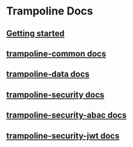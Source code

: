 # Trampoline Docs

## [Getting started](GETTING_STARTED.md)
## [trampoline-common docs](TRAMPOLINE_COMMON.md)
## [trampoline-data docs](TRAMPOLINE_DATA.md)
## [trampoline-security docs](TRAMPOLINE_SECURITY.md)
## [trampoline-security-abac docs](TRAMPOLINE_SECURITY_ABAC.md)
## [trampoline-security-jwt docs](TRAMPOLINE_SECURITY_JWT.md)